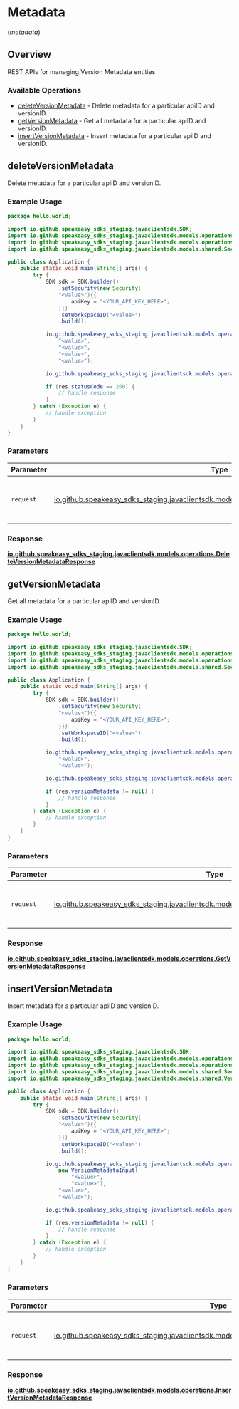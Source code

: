 # Metadata
(*metadata*)

## Overview

REST APIs for managing Version Metadata entities

### Available Operations

* [deleteVersionMetadata](#deleteversionmetadata) - Delete metadata for a particular apiID and versionID.
* [getVersionMetadata](#getversionmetadata) - Get all metadata for a particular apiID and versionID.
* [insertVersionMetadata](#insertversionmetadata) - Insert metadata for a particular apiID and versionID.

## deleteVersionMetadata

Delete metadata for a particular apiID and versionID.

### Example Usage

```java
package hello.world;

import io.github.speakeasy_sdks_staging.javaclientsdk.SDK;
import io.github.speakeasy_sdks_staging.javaclientsdk.models.operations.DeleteVersionMetadataRequest;
import io.github.speakeasy_sdks_staging.javaclientsdk.models.operations.DeleteVersionMetadataResponse;
import io.github.speakeasy_sdks_staging.javaclientsdk.models.shared.Security;

public class Application {
    public static void main(String[] args) {
        try {
            SDK sdk = SDK.builder()
                .setSecurity(new Security(
                "<value>"){{
                    apiKey = "<YOUR_API_KEY_HERE>";
                }})
                .setWorkspaceID("<value>")
                .build();

            io.github.speakeasy_sdks_staging.javaclientsdk.models.operations.DeleteVersionMetadataRequest req = new DeleteVersionMetadataRequest(
                "<value>",
                "<value>",
                "<value>",
                "<value>");

            io.github.speakeasy_sdks_staging.javaclientsdk.models.operations.DeleteVersionMetadataResponse res = sdk.metadata.deleteVersionMetadata(req);

            if (res.statusCode == 200) {
                // handle response
            }
        } catch (Exception e) {
            // handle exception
        }
    }
}
```

### Parameters

| Parameter                                                                                                                                                | Type                                                                                                                                                     | Required                                                                                                                                                 | Description                                                                                                                                              |
| -------------------------------------------------------------------------------------------------------------------------------------------------------- | -------------------------------------------------------------------------------------------------------------------------------------------------------- | -------------------------------------------------------------------------------------------------------------------------------------------------------- | -------------------------------------------------------------------------------------------------------------------------------------------------------- |
| `request`                                                                                                                                                | [io.github.speakeasy_sdks_staging.javaclientsdk.models.operations.DeleteVersionMetadataRequest](../../models/operations/DeleteVersionMetadataRequest.md) | :heavy_check_mark:                                                                                                                                       | The request object to use for the request.                                                                                                               |


### Response

**[io.github.speakeasy_sdks_staging.javaclientsdk.models.operations.DeleteVersionMetadataResponse](../../models/operations/DeleteVersionMetadataResponse.md)**


## getVersionMetadata

Get all metadata for a particular apiID and versionID.

### Example Usage

```java
package hello.world;

import io.github.speakeasy_sdks_staging.javaclientsdk.SDK;
import io.github.speakeasy_sdks_staging.javaclientsdk.models.operations.GetVersionMetadataRequest;
import io.github.speakeasy_sdks_staging.javaclientsdk.models.operations.GetVersionMetadataResponse;
import io.github.speakeasy_sdks_staging.javaclientsdk.models.shared.Security;

public class Application {
    public static void main(String[] args) {
        try {
            SDK sdk = SDK.builder()
                .setSecurity(new Security(
                "<value>"){{
                    apiKey = "<YOUR_API_KEY_HERE>";
                }})
                .setWorkspaceID("<value>")
                .build();

            io.github.speakeasy_sdks_staging.javaclientsdk.models.operations.GetVersionMetadataRequest req = new GetVersionMetadataRequest(
                "<value>",
                "<value>");

            io.github.speakeasy_sdks_staging.javaclientsdk.models.operations.GetVersionMetadataResponse res = sdk.metadata.getVersionMetadata(req);

            if (res.versionMetadata != null) {
                // handle response
            }
        } catch (Exception e) {
            // handle exception
        }
    }
}
```

### Parameters

| Parameter                                                                                                                                          | Type                                                                                                                                               | Required                                                                                                                                           | Description                                                                                                                                        |
| -------------------------------------------------------------------------------------------------------------------------------------------------- | -------------------------------------------------------------------------------------------------------------------------------------------------- | -------------------------------------------------------------------------------------------------------------------------------------------------- | -------------------------------------------------------------------------------------------------------------------------------------------------- |
| `request`                                                                                                                                          | [io.github.speakeasy_sdks_staging.javaclientsdk.models.operations.GetVersionMetadataRequest](../../models/operations/GetVersionMetadataRequest.md) | :heavy_check_mark:                                                                                                                                 | The request object to use for the request.                                                                                                         |


### Response

**[io.github.speakeasy_sdks_staging.javaclientsdk.models.operations.GetVersionMetadataResponse](../../models/operations/GetVersionMetadataResponse.md)**


## insertVersionMetadata

Insert metadata for a particular apiID and versionID.

### Example Usage

```java
package hello.world;

import io.github.speakeasy_sdks_staging.javaclientsdk.SDK;
import io.github.speakeasy_sdks_staging.javaclientsdk.models.operations.InsertVersionMetadataRequest;
import io.github.speakeasy_sdks_staging.javaclientsdk.models.operations.InsertVersionMetadataResponse;
import io.github.speakeasy_sdks_staging.javaclientsdk.models.shared.Security;
import io.github.speakeasy_sdks_staging.javaclientsdk.models.shared.VersionMetadataInput;

public class Application {
    public static void main(String[] args) {
        try {
            SDK sdk = SDK.builder()
                .setSecurity(new Security(
                "<value>"){{
                    apiKey = "<YOUR_API_KEY_HERE>";
                }})
                .setWorkspaceID("<value>")
                .build();

            io.github.speakeasy_sdks_staging.javaclientsdk.models.operations.InsertVersionMetadataRequest req = new InsertVersionMetadataRequest(
                new VersionMetadataInput(
                    "<value>",
                    "<value>"),
                "<value>",
                "<value>");

            io.github.speakeasy_sdks_staging.javaclientsdk.models.operations.InsertVersionMetadataResponse res = sdk.metadata.insertVersionMetadata(req);

            if (res.versionMetadata != null) {
                // handle response
            }
        } catch (Exception e) {
            // handle exception
        }
    }
}
```

### Parameters

| Parameter                                                                                                                                                | Type                                                                                                                                                     | Required                                                                                                                                                 | Description                                                                                                                                              |
| -------------------------------------------------------------------------------------------------------------------------------------------------------- | -------------------------------------------------------------------------------------------------------------------------------------------------------- | -------------------------------------------------------------------------------------------------------------------------------------------------------- | -------------------------------------------------------------------------------------------------------------------------------------------------------- |
| `request`                                                                                                                                                | [io.github.speakeasy_sdks_staging.javaclientsdk.models.operations.InsertVersionMetadataRequest](../../models/operations/InsertVersionMetadataRequest.md) | :heavy_check_mark:                                                                                                                                       | The request object to use for the request.                                                                                                               |


### Response

**[io.github.speakeasy_sdks_staging.javaclientsdk.models.operations.InsertVersionMetadataResponse](../../models/operations/InsertVersionMetadataResponse.md)**

